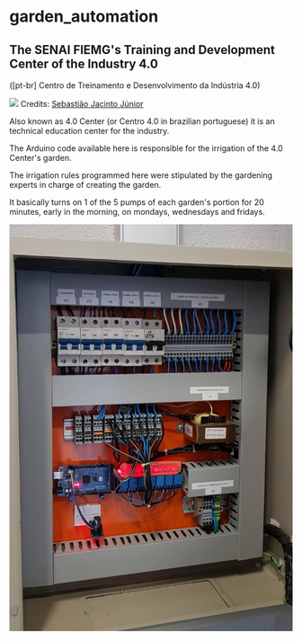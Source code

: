 # garden_automation

## The SENAI FIEMG's Training and Development Center of the Industry 4.0
([pt-br] Centro de Treinamento e Desenvolvimento da Indústria 4.0)

![](https://live.staticflickr.com/65535/51269468030_6e0d7cacbf_4k.jpg)
Credits: [Sebastião Jacinto Júnior](https://www.flickr.com/photos/sistemafiemg/albums/72157719451322788)

Also known as 4.0 Center (or Centro 4.0 in brazilian portuguese) it is an technical education center for the industry.

The Arduino code available here is responsible for the irrigation of the 4.0 Center's garden.

The irrigation rules programmed here were stipulated by the gardening experts in charge of creating the garden.

It basically turns on 1 of the 5 pumps of each garden's portion for 20 minutes, early in the morning, on mondays, wednesdays and fridays.

![](https://raw.githubusercontent.com/cristiano-de-magalhaes/garden_automation/main/Photos/Arduino%20and%20relays%20on%20the%20electric%20panel.jpeg)
